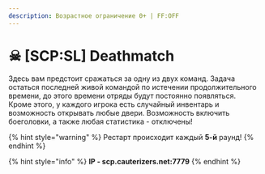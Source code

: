 ```yaml
---
description: Возрастное ограничение 0+ | FF:OFF
---
```


# ☠ \[SCP:SL] Deathmatch

Здесь вам предстоит сражаться за одну из двух команд. Задача остаться последней живой командой по истечении продолжительного времени, до этого времени отряды будут постоянно появляться.\
Кроме этого, у каждого игрока есть случайный инвентарь и возможность открывать любые двери. Возможность включить боеголовки, а также любая статистика - отключены!

{% hint style="warning" %}
Рестарт происходит каждый **5-й** раунд!
{% endhint %}

{% hint style="info" %}
**IP - scp.cauterizers.net:7779**
{% endhint %}
